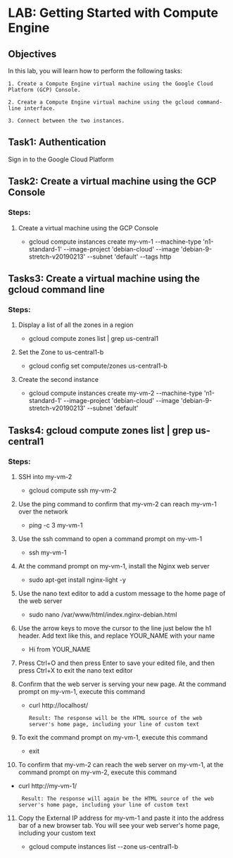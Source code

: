 # LAB: Getting Started with Compute Engine

## Objectives
In this lab, you will learn how to perform the following tasks:

    1. Create a Compute Engine virtual machine using the Google Cloud Platform (GCP) Console.

    2. Create a Compute Engine virtual machine using the gcloud command-line interface.

    3. Connect between the two instances.

## Task1: Authentication

Sign in to the Google Cloud Platform

## Task2: Create a virtual machine using the GCP Console

### Steps:

1. Create a virtual machine using the GCP Console

   * gcloud compute instances create my-vm-1 --machine-type 'n1-standard-1' --image-project 'debian-cloud' --image 'debian-9-stretch-v20190213' --subnet 'default' --tags http 

## Tasks3: Create a virtual machine using the gcloud command line

### Steps:

1. Display a list of all the zones in a region

   * gcloud compute zones list | grep us-central1

2. Set the Zone to us-central1-b

   * gcloud config set compute/zones us-central1-b

3. Create the second instance

   * gcloud compute instances create my-vm-2 --machine-type 'n1-standard-1' --image-project 'debian-cloud' --image 'debian-9-stretch-v20190213' --subnet 'default'

## Tasks4: gcloud compute zones list | grep us-central1

### Steps:

1. SSH into my-vm-2

   * gcloud compute ssh my-vm-2 

2. Use the ping command to confirm that my-vm-2 can reach my-vm-1 over the network

   * ping -c 3 my-vm-1

3. Use the ssh command to open a command prompt on my-vm-1

   * ssh my-vm-1

4. At the command prompt on my-vm-1, install the Nginx web server

   * sudo apt-get install nginx-light -y

5. Use the nano text editor to add a custom message to the home page of the web server

   * sudo nano /var/www/html/index.nginx-debian.html

6. Use the arrow keys to move the cursor to the line just below the h1 header. Add text like this, and replace YOUR_NAME with your name

   * Hi from YOUR_NAME

7. Press Ctrl+O and then press Enter to save your edited file, and then press Ctrl+X to exit the nano text editor

8. Confirm that the web server is serving your new page. At the command prompt on my-vm-1, execute this command

   * curl http://localhost/

         Result: The response will be the HTML source of the web server's home page, including your line of custom text

9. To exit the command prompt on my-vm-1, execute this command

   * exit

10. To confirm that my-vm-2 can reach the web server on my-vm-1, at the command prompt on my-vm-2, execute this command

   * curl http://my-vm-1/

          Result: The response will again be the HTML source of the web server's home page, including your line of custom text

11. Copy the External IP address for my-vm-1 and paste it into the address bar of a new browser tab. You will see your web server's home page, including your custom text

    * gcloud compute instances list --zone us-central1-b
